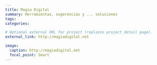 ```yaml
---
title: Magia Digital
summary: Herramientas, sugerencias y ... soluciones
tags:
categories: 

# Optional external URL for project (replaces project detail page).
external_link: http://magiadigital.net

image:
  caption: http://magiadigital.net
  focal_point: Smart
---
```

